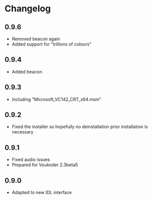 # Changelog
## 0.9.6
- Removed beacon again
- Added support for "trillions of colours"

## 0.9.4
- Added beacon

## 0.9.3
- Including "Microsoft_VC142_CRT_x64.msm"

## 0.9.2
- Fixed the installer so hopefully no deinstallation prior installation is necessary

## 0.9.1
- Fixed audio issues
- Prepared for Voukoder 2.3beta5

## 0.9.0
- Adapted to new IDL interface
